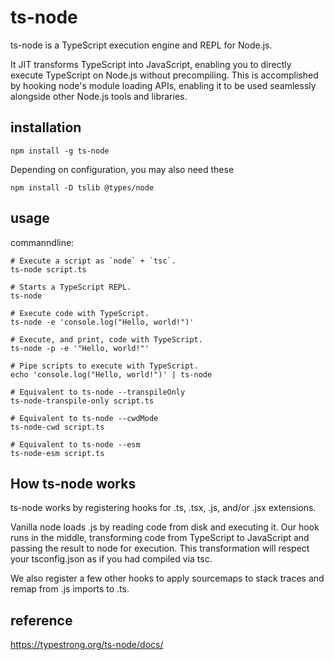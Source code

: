 # ts-node
ts-node is a TypeScript execution engine and REPL for Node.js.

It JIT transforms TypeScript into JavaScript, enabling you to directly execute TypeScript on Node.js without precompiling. 
This is accomplished by hooking node's module loading APIs, enabling it to be used seamlessly alongside other Node.js tools and libraries.

## installation

```
npm install -g ts-node
```
Depending on configuration, you may also need these
```
npm install -D tslib @types/node
```

## usage
commanndline:
```
# Execute a script as `node` + `tsc`.
ts-node script.ts

# Starts a TypeScript REPL.
ts-node

# Execute code with TypeScript.
ts-node -e 'console.log("Hello, world!")'

# Execute, and print, code with TypeScript.
ts-node -p -e '"Hello, world!"'

# Pipe scripts to execute with TypeScript.
echo 'console.log("Hello, world!")' | ts-node

# Equivalent to ts-node --transpileOnly
ts-node-transpile-only script.ts

# Equivalent to ts-node --cwdMode
ts-node-cwd script.ts

# Equivalent to ts-node --esm
ts-node-esm script.ts
```

## How ts-node works
ts-node works by registering hooks for .ts, .tsx, .js, and/or .jsx extensions.

Vanilla node loads .js by reading code from disk and executing it. 
Our hook runs in the middle, transforming code from TypeScript to JavaScript and passing the result to node for execution. 
This transformation will respect your tsconfig.json as if you had compiled via tsc.

We also register a few other hooks to apply sourcemaps to stack traces and remap from .js imports to .ts.

## reference
https://typestrong.org/ts-node/docs/